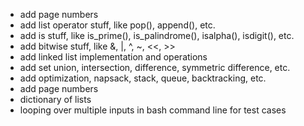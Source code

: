 - add page numbers
- add list operator stuff, like pop(), append(), etc.
- add is stuff, like is_prime(), is_palindrome(), isalpha(), isdigit(), etc.
- add bitwise stuff, like &, |, ^, ~, <<, >>
- add linked list implementation and operations
- add set union, intersection, difference, symmetric difference, etc.
- add optimization, napsack, stack, queue, backtracking, etc.
- add page numbers
- dictionary of lists
- looping over multiple inputs in bash command line for test cases